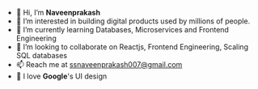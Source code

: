 - 👋 Hi, I’m **Naveenprakash**
- 👀 I’m interested in building digital products used by millions of people.
- 🌱 I’m currently learning Databases, Microservices and Frontend Engineering
- 💞️ I’m looking to collaborate on Reactjs, Frontend Engineering, Scaling SQL databases
- 📫 Reach me at ssnaveenprakash007@gmail.com
- 🥰 I love **Google**'s UI design

